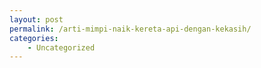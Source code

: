 ```yaml
---
layout: post
permalink: /arti-mimpi-naik-kereta-api-dengan-kekasih/
categories:
    - Uncategorized
---
```


